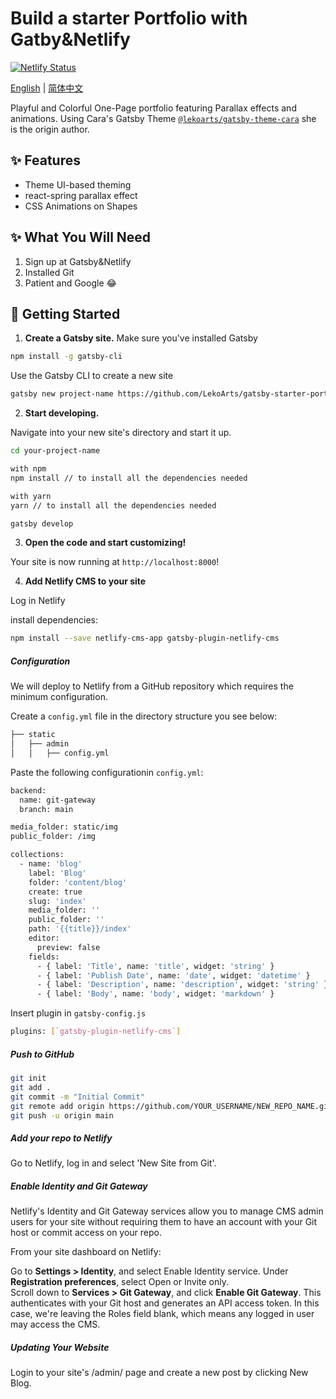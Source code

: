 
<h1 align="left">
  Build a starter Portfolio with Gatby&Netlify
</h1>

[![Netlify Status](https://api.netlify.com/api/v1/badges/2b91ae69-eff5-4d85-bf87-a37b81236fde/deploy-status)](https://app.netlify.com/sites/inspiring-demo/deploys)

 [English](README.md) | [简体中文](readmeCN.md)


Playful and Colorful One-Page portfolio featuring Parallax effects and animations. Using Cara's Gatsby Theme [`@lekoarts/gatsby-theme-cara`](https://github.com/LekoArts/gatsby-themes/tree/master/themes/gatsby-theme-cara) she is the origin author.


## ✨ Features

- Theme UI-based theming
- react-spring parallax effect
- CSS Animations on Shapes

## ✨ What You Will Need
1. Sign up at Gatsby&Netlify 
2. Installed Git
3. Patient and Google 😂

## 🚀 Getting Started

1. **Create a Gatsby site.**
Make sure you've installed Gatsby 
```sh
npm install -g gatsby-cli
```
Use the Gatsby CLI to create a new site

```sh
gatsby new project-name https://github.com/LekoArts/gatsby-starter-portfolio-cara
```

2. **Start developing.**

Navigate into your new site's directory and start it up.

```sh
cd your-project-name

with npm
npm install // to install all the dependencies needed

with yarn
yarn // to install all the dependencies needed

gatsby develop
```

3. **Open the code and start customizing!**

Your site is now running at `http://localhost:8000`!


4. **Add Netlify CMS to your site**

Log in Netlify

install dependencies:
```sh
npm install --save netlify-cms-app gatsby-plugin-netlify-cms
```

##### Configuration
We will deploy to Netlify from a GitHub repository which requires the minimum configuration.

Create a `config.yml` file in the directory structure you see below:
```sh
├── static
│   ├── admin
│   │   ├── config.yml
```

Paste the following configurationin `config.yml`:
```sh
backend:
  name: git-gateway
  branch: main

media_folder: static/img
public_folder: /img

collections:
  - name: 'blog'
    label: 'Blog'
    folder: 'content/blog'
    create: true
    slug: 'index'
    media_folder: ''
    public_folder: ''
    path: '{{title}}/index'
    editor:
      preview: false
    fields:
      - { label: 'Title', name: 'title', widget: 'string' }
      - { label: 'Publish Date', name: 'date', widget: 'datetime' }
      - { label: 'Description', name: 'description', widget: 'string' }
      - { label: 'Body', name: 'body', widget: 'markdown' }
```

Insert plugin in `gatsby-config.js` <br/>

```sh
plugins: [`gatsby-plugin-netlify-cms`]
```

##### Push to GitHub

```sh
git init
git add .
git commit -m "Initial Commit"
git remote add origin https://github.com/YOUR_USERNAME/NEW_REPO_NAME.git
git push -u origin main
```

##### Add your repo to Netlify

Go to Netlify, log in and select 'New Site from Git'. 

##### Enable Identity and Git Gateway
Netlify's Identity and Git Gateway services allow you to manage CMS admin users for your site without requiring them to have an account with your Git host or commit access on your repo. 

From your site dashboard on Netlify:

Go to **Settings > Identity**, and select Enable Identity service.
Under **Registration preferences**, select Open or Invite only.  
Scroll down to **Services > Git Gateway**, and click **Enable Git Gateway**. This authenticates with your Git host and generates an API access token. In this case, we're leaving the Roles field blank, which means any logged in user may access the CMS. 

##### Updating Your Website
Login to your site's /admin/ page and create a new post by clicking New Blog.


